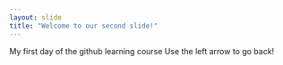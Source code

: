 ```yaml
---
layout: slide
title: "Welcome to our second slide!"
---
```

My first day of the github learning course
Use the left arrow to go back!
